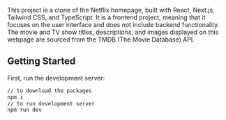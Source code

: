 This project is a clone of the Netflix homepage, built with React, Next.js, Tailwind CSS, and TypeScript. It is a frontend project, meaning that it focuses on the user interface and does not include backend functionality. The movie and TV show titles, descriptions, and images displayed on this webpage are sourced from the TMDB (The Movie Database) API. 

## Getting Started

First, run the development server:

```bash
// to download the packages
npm i
// to run development server
npm run dev
```
